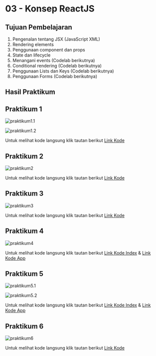 # 03 - Konsep ReactJS

## Tujuan Pembelajaran

1. Pengenalan tentang JSX (JavaScript XML)
2. Rendering elements
3. Penggunaan component dan props
4. State dan lifecycle
5. Menangani events (Codelab berikutnya)
6. Conditional rendering (Codelab berikutnya)
7. Penggunaan Lists dan Keys (Codelab berikutnya)
8. Penggunaan Forms (Codelab berikutnya)


## Hasil Praktikum

## Praktikum 1

![praktikum1.1](img/Praktikum_1/hasil3-1-1.PNG)
    
![praktikum1.2](img/Praktikum_1/hasil3-1-2.PNG)
    
Untuk melihat kode langsung klik tautan berikut [Link Kode](../../src/03_Konsep_ReactJS/Praktikum_1/src_1/index.js)


## Praktikum 2

![praktikum2](img/Praktikum_2/hasil3-2-1.PNG)

Untuk melihat kode langsung klik tautan berikut [Link Kode](../../src/03_Konsep_ReactJS/Praktikum_2/index.js)


## Praktikum 3

![praktikum3](img/Praktikum_3/hasil3-3-1.PNG)

Untuk melihat kode langsung klik tautan berikut [Link Kode](../../src/03_Konsep_ReactJS/Praktikum_3/index.js)


## Praktikum 4

![praktikum4](img/Praktikum_4/Hasil3-4-1.PNG)

Untuk melihat kode langsung klik tautan berikut [Link Kode Index](../../src/03_Konsep_ReactJS/Praktikum_4/index.js) & [Link Kode App](../../src/03_Konsep_ReactJS/Praktikum_4/App.js) 


## Praktikum 5

![praktikum5.1](img/Praktikum_5/Hasil3-5-1.PNG)

![praktikum5.2](img/Praktikum_5/Hasil3-5-2.PNG)

Untuk melihat kode langsung klik tautan berikut [Link Kode Index](../../src/03_Konsep_ReactJS/Praktikum_5/index.js) & [Link Kode App](../../src/03_Konsep_ReactJS/Praktikum_5/App.js) 


## Praktikum 6

![praktikum6](img/Praktikum_6/Hasil3-6-1.PNG)

Untuk melihat kode langsung klik tautan berikut [Link Kode](../../src/03_Konsep_ReactJS/Praktikum_6/index.js)
